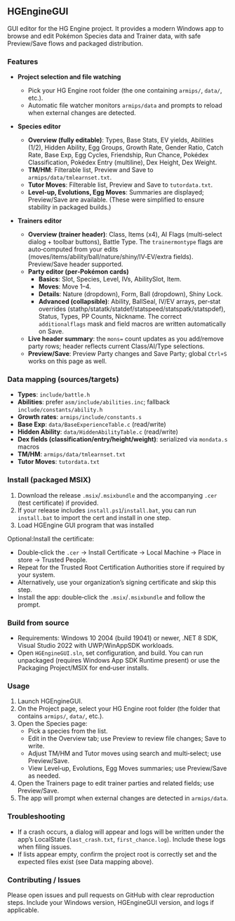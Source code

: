 ## HGEngineGUI

GUI editor for the HG Engine project. It provides a modern Windows app to browse and edit Pokémon Species data and Trainer data, with safe Preview/Save flows and packaged distribution.

### Features

- **Project selection and file watching**
  - Pick your HG Engine root folder (the one containing `armips/`, `data/`, etc.).
  - Automatic file watcher monitors `armips/data` and prompts to reload when external changes are detected.

- **Species editor**
  - **Overview (fully editable)**: Types, Base Stats, EV yields, Abilities (1/2), Hidden Ability, Egg Groups, Growth Rate, Gender Ratio, Catch Rate, Base Exp, Egg Cycles, Friendship, Run Chance, Pokédex Classification, Pokédex Entry (multiline), Dex Height, Dex Weight.
  - **TM/HM**: Filterable list, Preview and Save to `armips/data/tmlearnset.txt`.
  - **Tutor Moves**: Filterable list, Preview and Save to `tutordata.txt`.
  - **Level‑up, Evolutions, Egg Moves**: Summaries are displayed; Preview/Save are available. (These were simplified to ensure stability in packaged builds.)

- **Trainers editor**
  - **Overview (trainer header)**: Class, Items (x4), AI Flags (multi‑select dialog + toolbar buttons), Battle Type. The `trainermontype` flags are auto‑computed from your edits (moves/items/ability/ball/nature/shiny/IV‑EV/extra fields). Preview/Save header supported.
  - **Party editor (per‑Pokémon cards)**
    - **Basics**: Slot, Species, Level, IVs, AbilitySlot, Item.
    - **Moves**: Move 1–4.
    - **Details**: Nature (dropdown), Form, Ball (dropdown), Shiny Lock.
    - **Advanced (collapsible)**: Ability, BallSeal, IV/EV arrays, per‑stat overrides (stathp/statatk/statdef/statspeed/statspatk/statspdef), Status, Types, PP Counts, Nickname. The correct `additionalflags` mask and field macros are written automatically on Save.
  - **Live header summary**: the `mons=` count updates as you add/remove party rows; header reflects current Class/AI/Type selections.
  - **Preview/Save**: Preview Party changes and Save Party; global `Ctrl+S` works on this page as well.

### Data mapping (sources/targets)

- **Types**: `include/battle.h`
- **Abilities**: prefer `asm/include/abilities.inc`; fallback `include/constants/ability.h`
- **Growth rates**: `armips/include/constants.s`
- **Base Exp**: `data/BaseExperienceTable.c` (read/write)
- **Hidden Ability**: `data/HiddenAbilityTable.c` (read/write)
- **Dex fields (classification/entry/height/weight)**: serialized via `mondata.s` macros
- **TM/HM**: `armips/data/tmlearnset.txt`
- **Tutor Moves**: `tutordata.txt`

### Install (packaged MSIX)

1. Download the release `.msix`/`.msixbundle` and the accompanying `.cer` (test certificate) if provided.
2. If your release includes `install.ps1`/`install.bat`, you can run `install.bat` to import the cert and install in one step.
3. Load HGEngine GUI program that was installed

Optional:Install the certificate:
   - Double‑click the `.cer` → Install Certificate → Local Machine → Place in store → Trusted People.
   - Repeat for the Trusted Root Certification Authorities store if required by your system.
   - Alternatively, use your organization’s signing certificate and skip this step.
   - Install the app: double‑click the `.msix`/`.msixbundle` and follow the prompt.

### Build from source

- Requirements: Windows 10 2004 (build 19041) or newer, .NET 8 SDK, Visual Studio 2022 with UWP/WinAppSDK workloads.
- Open `HGEngineGUI.sln`, set configuration, and build. You can run unpackaged (requires Windows App SDK Runtime present) or use the Packaging Project/MSIX for end‑user installs.

### Usage

1. Launch HGEngineGUI.
2. On the Project page, select your HG Engine root folder (the folder that contains `armips/`, `data/`, etc.).
3. Open the Species page:
   - Pick a species from the list.
   - Edit in the Overview tab; use Preview to review file changes; Save to write.
   - Adjust TM/HM and Tutor moves using search and multi‑select; use Preview/Save.
   - View Level‑up, Evolutions, Egg Moves summaries; use Preview/Save as needed.
4. Open the Trainers page to edit trainer parties and related fields; use Preview/Save.
5. The app will prompt when external changes are detected in `armips/data`.

### Troubleshooting

- If a crash occurs, a dialog will appear and logs will be written under the app’s LocalState (`last_crash.txt`, `first_chance.log`). Include these logs when filing issues.
- If lists appear empty, confirm the project root is correctly set and the expected files exist (see Data mapping above).

### Contributing / Issues

Please open issues and pull requests on GitHub with clear reproduction steps. Include your Windows version, HGEngineGUI version, and logs if applicable.


